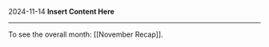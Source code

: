 2024-11-14
__Insert Content Here__
_______________________
To see the overall month: [[November Recap]].